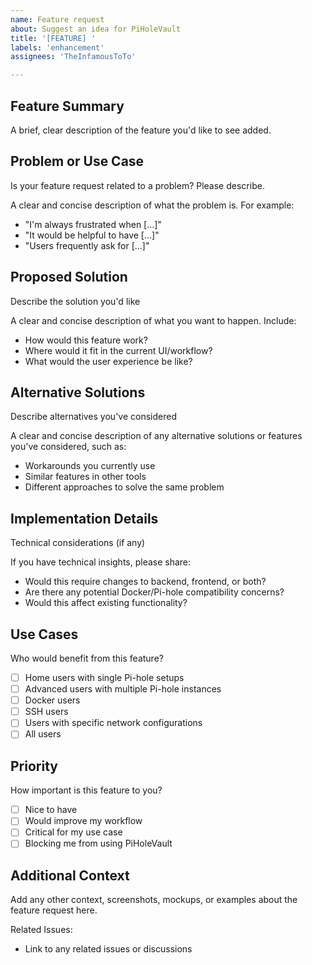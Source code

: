 ```yaml
---
name: Feature request
about: Suggest an idea for PiHoleVault
title: '[FEATURE] '
labels: 'enhancement'
assignees: 'TheInfamousToTo'

---
```


## Feature Summary

A brief, clear description of the feature you'd like to see added.

## Problem or Use Case

Is your feature request related to a problem? Please describe.

A clear and concise description of what the problem is. For example:

- "I'm always frustrated when [...]"
- "It would be helpful to have [...]"
- "Users frequently ask for [...]"

## Proposed Solution

Describe the solution you'd like

A clear and concise description of what you want to happen. Include:

- How would this feature work?
- Where would it fit in the current UI/workflow?
- What would the user experience be like?

## Alternative Solutions

Describe alternatives you've considered

A clear and concise description of any alternative solutions or features you've considered, such as:

- Workarounds you currently use
- Similar features in other tools
- Different approaches to solve the same problem

## Implementation Details

Technical considerations (if any)

If you have technical insights, please share:

- Would this require changes to backend, frontend, or both?
- Are there any potential Docker/Pi-hole compatibility concerns?
- Would this affect existing functionality?

## Use Cases

Who would benefit from this feature?

- [ ] Home users with single Pi-hole setups
- [ ] Advanced users with multiple Pi-hole instances
- [ ] Docker users
- [ ] SSH users
- [ ] Users with specific network configurations
- [ ] All users

## Priority

How important is this feature to you?

- [ ] Nice to have
- [ ] Would improve my workflow
- [ ] Critical for my use case
- [ ] Blocking me from using PiHoleVault

## Additional Context

Add any other context, screenshots, mockups, or examples about the feature request here.

Related Issues:

- Link to any related issues or discussions
